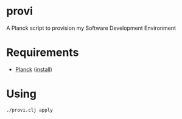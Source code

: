 # provi

A Planck script to provision my Software Development Environment

# Requirements

- [Planck](https://planck-repl.org) ([install](https://github.com/planck-repl/planck))

# Using

```
./provi.clj apply
```
